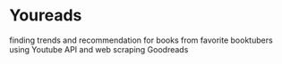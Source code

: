 # Youreads
finding trends and recommendation for books from favorite booktubers using Youtube API and web scraping Goodreads
